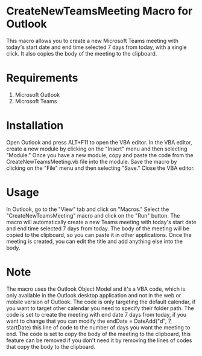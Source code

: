 # CreateNewTeamsMeeting Macro for Outlook

This macro allows you to create a new Microsoft Teams meeting with today's start date and end time selected 7 days from today, with a single click. It also copies the body of the meeting to the clipboard.

# Requirements
1. Microsoft Outlook
2. Microsoft Teams

# Installation
Open Outlook and press ALT+F11 to open the VBA editor.
In the VBA editor, create a new module by clicking on the "Insert" menu and then selecting "Module."
Once you have a new module, copy and paste the code from the CreateNewTeamsMeeting.vb file into the module.
Save the macro by clicking on the "File" menu and then selecting "Save."
Close the VBA editor.

# Usage
In Outlook, go to the "View" tab and click on "Macros."
Select the "CreateNewTeamsMeeting" macro and click on the "Run" button.
The macro will automatically create a new Teams meeting with today's start date and end time selected 7 days from today.
The body of the meeting will be copied to the clipboard, so you can paste it in other applications.
Once the meeting is created, you can edit the title and add anything else into the body.

# Note
The macro uses the Outlook Object Model and it's a VBA code, which is only available in the Outlook desktop application and not in the web or mobile version of Outlook.
The code is only targeting the default calendar, if you want to target other calendar you need to specify their folder path.
The code is set to create the meeting with end date 7 days from today, if you want to change that you can modify the endDate = DateAdd("d", 7, startDate) this line of code to the number of days you want the meeting to end.
The code is set to copy the body of the meeting to the clipboard, this feature can be removed if you don't need it by removing the lines of codes that copy the body to the clipboard.
